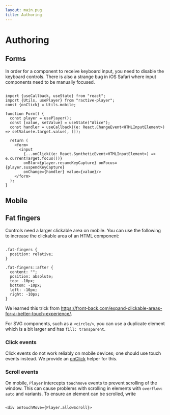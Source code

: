 ```yaml
---
layout: main.pug
title: Authoring
---
```


# Authoring

## Forms
In order for a component to receive keyboard input, you need to disable the keyboard controls. There is also a strange bug in iOS Safari where input components need to be manually focused.

<pre class="language-tsx"><code>
import {useCallback, useState} from "react";
import {Utils, usePlayer} from "ractive-player";
const {onClick} = Utils.mobile;

function Form() {
  const player = usePlayer();
  const [value, setValue] = useState("Alice");
  const handler = useCallback((e: React.ChangeEvent&lt;HTMLInputElement&gt;) =&gt; setValue(e.target.value), []);

  return (
    &lt;form&gt;
      &lt;input
        {...onClick((e: React.SyntheticEvent&lt;HTMLInputElement&gt;) =&gt; e.currentTarget.focus())}
        onBlur={player.resumeKeyCapture} onFocus={player.suspendKeyCapture}
        onChange={handler} value={value}/&gt;
    &lt;/form&gt;
  );
}
</code></pre>

## Mobile

<h2 id="fat-fingers">Fat fingers</h2>

Controls need a larger clickable area on mobile. You can use the following to increase the clickable area of an HTML component:

<pre class="language-css"><code>
.fat-fingers {
  position: relative;
}
    
.fat-fingers::after {
  content: "";
  position: absolute;
  top: -10px;
  bottom: -10px;
  left: -10px;
  right: -10px;
}
</code></pre>

We learned this trick from <a href="https://front-back.com/expand-clickable-areas-for-a-better-touch-experience/">https://front-back.com/expand-clickable-areas-for-a-better-touch-experience/</a>.

For SVG components, such as a <code class="language-tsx">&lt;circle/&gt;</code>, you can use a duplicate element which is a bit larger and has <code class="language-css">fill: transparent</code>.

### Click events

Click events do not work reliably on mobile devices; one should use touch events instead. We provide an <a href="/reference/Utils#mobile.onClick">onClick</a> helper for this.

### Scroll events

<p>On mobile, <code>Player</code> intercepts <code>touchmove</code> events to prevent scrolling of the window. This can cause problems with scrolling in elements with <code class="language-css">overflow: auto</code> and variants. To ensure an element can be scrolled, write</p>

<pre><code class="language-tsx">
&lt;div onTouchMove={Player.allowScroll}&gt;
</code></pre>
